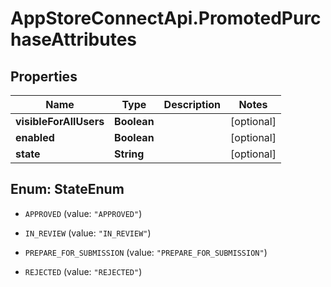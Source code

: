# AppStoreConnectApi.PromotedPurchaseAttributes

## Properties

Name | Type | Description | Notes
------------ | ------------- | ------------- | -------------
**visibleForAllUsers** | **Boolean** |  | [optional] 
**enabled** | **Boolean** |  | [optional] 
**state** | **String** |  | [optional] 



## Enum: StateEnum


* `APPROVED` (value: `"APPROVED"`)

* `IN_REVIEW` (value: `"IN_REVIEW"`)

* `PREPARE_FOR_SUBMISSION` (value: `"PREPARE_FOR_SUBMISSION"`)

* `REJECTED` (value: `"REJECTED"`)




